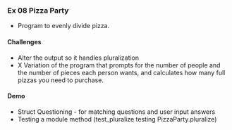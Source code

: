 ### Ex 08 Pizza Party
  - Program to evenly divide pizza.

#### Challenges
  * Alter the output so it handles pluralization
  * X Variation of the program that prompts for the number of people and the number of pieces each person
    wants, and calculates how many full pizzas you need to purchase.

#### Demo
  * Struct Questioning - for matching questions and user input answers
  * Testing a module method (test_pluralize testing PizzaParty.pluralize)



